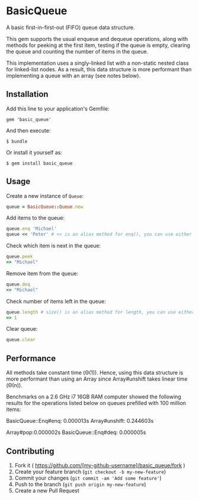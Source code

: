 # BasicQueue

A basic first-in-first-out (FIFO) queue data structure.

This gem supports the usual enqueue and dequeue operations, along with methods for peeking at the first item, testing if the queue is empty, clearing the queue and counting the number of items in the queue.

This implementation uses a singly-linked list with a non-static nested class for linked-list nodes. As a result, this data structure is more performant than implementing a queue with an array (see notes below).

## Installation

Add this line to your application's Gemfile:

    gem 'basic_queue'

And then execute:

    $ bundle

Or install it yourself as:

    $ gem install basic_queue

## Usage

Create a new instance of `Queue`:

```ruby
queue = BasicQueue::Queue.new
```

Add items to the queue:
```ruby
queue.enq 'Michael'
queue << 'Peter' # << is an alias method for enq(), you can use either method
```

Check which item is next in the queue:
```ruby
queue.peek
=> "Michael"
```

Remove item from the queue:
```ruby
queue.deq
=> "Michael"
```

Check number of items left in the queue:
```ruby
queue.length # size() is an alias method for length, you can use either method
=> 1
```

Clear queue:
```ruby
queue.clear
```

## Performance

All methods take constant time (Θ(1)). Hence, using this data structure is more performant than using an Array since Array#unshift takes linear time (Θ(n)).

Benchmarks on a 2.6 GHz i7 16GB RAM computer showed the following results for the operations listed below on queues prefilled with 100 million items:

BasicQueue::Enq#enq: 0.000013s
Array#unshift: 0.244603s

Array#pop:0.000002s
BasicQueue::Enq#deq: 0.000005s

## Contributing

1. Fork it ( https://github.com/[my-github-username]/basic_queue/fork )
2. Create your feature branch (`git checkout -b my-new-feature`)
3. Commit your changes (`git commit -am 'Add some feature'`)
4. Push to the branch (`git push origin my-new-feature`)
5. Create a new Pull Request
